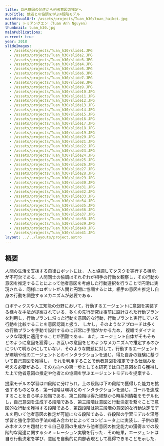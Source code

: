 ```yaml
---
title: 自己意図の発達から他者意図の推定へ
subTitle: 他者との協調を学ぶ4段階モデル
mainVisualUrl: /assets/projects/Tuan_h30/tuan_haikei.jpg
author: トゥアングエン (Tuan Anh Nguyen)
thumbnail: tuan_h30.jpg
mainPublications:
current: true
year: 2018
slideImages:
  - /assets/projects/Tuan_h30/slide1.JPG
  - /assets/projects/Tuan_h30/slide2.JPG
  - /assets/projects/Tuan_h30/slide3.JPG
  - /assets/projects/Tuan_h30/slide4.JPG
  - /assets/projects/Tuan_h30/slide5.JPG
  - /assets/projects/Tuan_h30/slide6.JPG
  - /assets/projects/Tuan_h30/slide7.JPG
  - /assets/projects/Tuan_h30/slide8.JPG
  - /assets/projects/Tuan_h30/slide9.JPG
  - /assets/projects/Tuan_h30/slide10.JPG
  - /assets/projects/Tuan_h30/slide11.JPG
  - /assets/projects/Tuan_h30/slide12.JPG
  - /assets/projects/Tuan_h30/slide13.JPG
  - /assets/projects/Tuan_h30/slide14.JPG
  - /assets/projects/Tuan_h30/slide15.JPG
  - /assets/projects/Tuan_h30/slide16.JPG
  - /assets/projects/Tuan_h30/slide17.JPG
  - /assets/projects/Tuan_h30/slide18.JPG
  - /assets/projects/Tuan_h30/slide19.JPG
  - /assets/projects/Tuan_h30/slide20.JPG
  - /assets/projects/Tuan_h30/slide21.JPG
  - /assets/projects/Tuan_h30/slide22.JPG
  - /assets/projects/Tuan_h30/slide23.JPG
  - /assets/projects/Tuan_h30/slide24.JPG
  - /assets/projects/Tuan_h30/slide25.JPG
  - /assets/projects/Tuan_h30/slide26.JPG
  - /assets/projects/Tuan_h30/slide27.JPG
  - /assets/projects/Tuan_h30/slide28.JPG
  - /assets/projects/Tuan_h30/slide29.JPG
  - /assets/projects/Tuan_h30/slide30.JPG
  - /assets/projects/Tuan_h30/slide31.JPG
  - /assets/projects/Tuan_h30/slide32.JPG
  - /assets/projects/Tuan_h30/slide33.JPG
  - /assets/projects/Tuan_h30/slide34.JPG
  - /assets/projects/Tuan_h30/slide35.JPG
  - /assets/projects/Tuan_h30/slide36.JPG
  - /assets/projects/Tuan_h30/slide37.JPG
  - /assets/projects/Tuan_h30/slide38.JPG
  - /assets/projects/Tuan_h30/slide39.JPG
  - /assets/projects/Tuan_h30/slide40.JPG
  - /assets/projects/Tuan_h30/slide41.JPG
layout: ../../layouts/project.astro
---
```


## 概要

人間の生活を支援する自律ロボットには， 人と協調してタスクを実行する機能が不可欠である．人間同士の協調はそれぞれが相手の行動を観察し，その行動の意図を推定することによって他者意図を考慮した行動選択を行うことで円滑に実現される．同様にロボットが人間と円滑に協調するには，相手の意図を推定し自身の行動を調整するメカニズムが必要である．

ロボティクスや人工知能の分野において，行動するエージェントに意図を実装する様々な手法が提案されている．多くの先行研究は事前に設計された行動プランを利用し，行動プランに沿った行動を意図的な行動，行動プランと実行している行動を比較することを意図認識と扱う． しかし，そのようなアプローチは多くの行動プランを手動で設計するのに非常に手間がかかるため， 複雑でダイナミックな環境に適用することが困難である． また，エージェント自体がそもそもどのように意図を獲得し，お互いの意図をどのようなメカニズムで推定するのかについて明らかにしていない．そのような問題に対して，行動するエージェントが環境や他のエージェントとのインタラクションを通じ，得た自身の経験に基づいて自己意図を獲得し， それを利用することで他者意図を推定できる仕組みを考える必要がある．その方向への第一歩として本研究では自己意図を自ら獲得した上で他者意図の推定や他者との協調を学ぶエージェントモデルを提案する．

提案モデルの学習は四段階に分けられ，上の段階は下の段階で獲得した能力を拡張するものとなる．第一段階は環境とのインタラクションを通じ，ゴールを達成することを自ら学ぶ段階である．第二段階は得た経験から時系列情報をモデル化し，自己意図を生成する段階である．第三段階は意図と行動決定を繋ぐことで意図的な行動を獲得する段階である．第四段階は第三段階の意図的な行動決定モデルを用いて他者意図の推定が可能になる段階である．各段階の学習モデルを深層学習と強化学習の手法の組み合わせによってコンピュータ上に実装し、子供の積み木タスクを題材とする自己意図の生成から他者意図の推定能力の獲得までの段階的な発達に関するシミュレーション実験を行った．その結果，エージェントは自ら行動決定を学び、意図を自動的に内部表現として獲得できることを示した．
